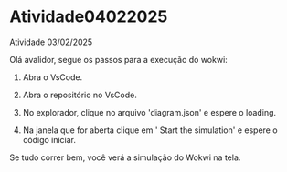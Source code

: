 # Atividade04022025
Atividade 03/02/2025

Olá avalidor, segue os passos para a execução do wokwi:

1. Abra o VsCode.

2. Abra o repositório no VsCode.

3. No explorador, clique no arquivo 'diagram.json' e espere o loading.

4. Na janela que for aberta clique em ' Start the simulation' e espere o código iniciar.

Se tudo correr bem, você verá a simulação do Wokwi na tela.